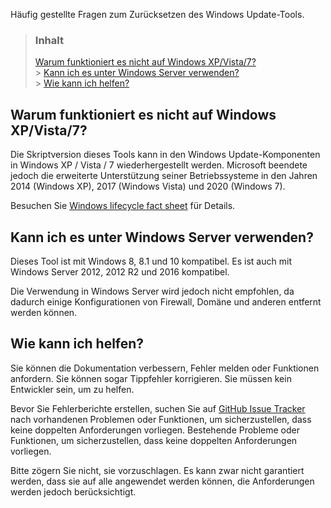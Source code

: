 Häufig gestellte Fragen zum Zurücksetzen des Windows Update-Tools.

> ### Inhalt
>
> [Warum funktioniert es nicht auf Windows XP/Vista/7?](#why-it-does-not-work-in-windows-xpvista7) <br /> > [Kann ich es unter Windows Server verwenden?](#can-i-use-it-on-windows-server) <br /> > [Wie kann ich helfen?](#how-can-i-help)

## Warum funktioniert es nicht auf Windows XP/Vista/7?

Die Skriptversion dieses Tools kann in den Windows Update-Komponenten in Windows XP / Vista / 7 wiederhergestellt werden. Microsoft beendete jedoch die erweiterte Unterstützung seiner Betriebssysteme in den Jahren 2014 (Windows XP), 2017 (Windows Vista) und 2020 (Windows 7).

Besuchen Sie [Windows lifecycle fact sheet](https://support.microsoft.com/en-us/kb/13853) für Details.

## Kann ich es unter Windows Server verwenden?

Dieses Tool ist mit Windows 8, 8.1 und 10 kompatibel. Es ist auch mit Windows Server 2012, 2012 R2 und 2016 kompatibel.

Die Verwendung in Windows Server wird jedoch nicht empfohlen, da dadurch einige Konfigurationen von Firewall, Domäne und anderen entfernt werden können.

## Wie kann ich helfen?

Sie können die Dokumentation verbessern, Fehler melden oder Funktionen anfordern. Sie können sogar Tippfehler korrigieren. Sie müssen kein Entwickler sein, um zu helfen.

Bevor Sie Fehlerberichte erstellen, suchen Sie auf [GitHub Issue Tracker](https://github.com/ManuelGil/Reset-Windows-Update-Tool/issues) nach vorhandenen Problemen oder Funktionen, um sicherzustellen, dass keine doppelten Anforderungen vorliegen. Bestehende Probleme oder Funktionen, um sicherzustellen, dass keine doppelten Anforderungen vorliegen.

Bitte zögern Sie nicht, sie vorzuschlagen. Es kann zwar nicht garantiert werden, dass sie auf alle angewendet werden können, die Anforderungen werden jedoch berücksichtigt.
